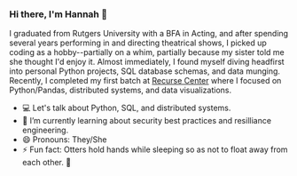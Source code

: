 ### Hi there, I'm Hannah 🐺 

I graduated from Rutgers University with a BFA in Acting, and after spending several years performing in and directing theatrical shows, I picked up coding as a hobby--partially on a whim, partially because my sister told me she thought I'd enjoy it. Almost immediately, I found myself diving headfirst into personal Python projects, SQL database schemas, and data munging. Recently, I completed my first batch at [Recurse Center](https://www.recurse.com/) where I focused on Python/Pandas, distributed systems, and data visualizations.

- 💻 Let's talk about Python, SQL, and distributed systems. 
- 🌱 I’m currently learning about security best practices and resilliance engineering.
- 😄 Pronouns: They/She
- ⚡ Fun fact: Otters hold hands while sleeping so as not to float away from each other. 🦦 

